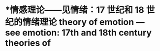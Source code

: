 # \*情感理论——见情绪：17 世纪和 18 世纪的情绪理论 theory of emotion — see emotion: 17th and 18th century theories of

